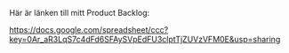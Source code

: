 Här är länken till mitt Product Backlog:

https://docs.google.com/spreadsheet/ccc?key=0Ar_aR3LqS7c4dFd6SFAySVpEdFU3clptTjZUVzVFM0E&usp=sharing
